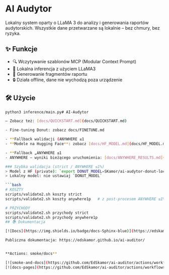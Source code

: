 # AI Audytor

Lokalny system oparty o LLaMA 3 do analizy i generowania raportów audytorskich. Wszystkie dane przetwarzane są lokalnie – bez chmury, bez ryzyka.

## ✨ Funkcje

- 🔍 Wczytywanie szablonów MCP (Modular Context Prompt)
- 🧠 Lokalna inferencja z użyciem LLaMA3
- 🧾 Generowanie fragmentów raportu
- 🔒 Działa offline, dane nie wychodzą poza urządzenie

## 🛠️ Użycie

```bash
python3 inference/main.py# AI-Audytor

— Zobacz też: [docs/QUICKSTART.md](docs/QUICKSTART.md)

- Fine-tuning Donut: zobacz docs/FINETUNE.md

- **Fallback walidacji (ANYWHERE ≤1
- **Modele na Hugging Face**: zobacz [docs/HF_MODEL.md](docs/HF_MODEL.md)

- **Fallback „ANYWHERE ≤1
- ANYWHERE – wyniki bieżącego uruchomienia: [docs/ANYWHERE_RESULTS.md](docs/ANYWHERE_RESULTS.md)

### Szybka walidacja (strict / ANYWHERE ≤1%)
> Model z HF (private): `export DONUT_MODEL=SKamor/ai-audytor-donut-local`
> Lokalny model: nie ustawiaj `DONUT_MODEL`

```bash
# KOSZTY
scripts/validate2.sh koszty strict
scripts/validate2.sh koszty anywhere1p   # z post-procesem ANYWHERE ≤1%

# PRZYCHODY
scripts/validate2.sh przychody strict
scripts/validate2.sh przychody anywhere1p
## 📚 Dokumentacja

[![Docs](https://img.shields.io/badge/docs-Sphinx-blue)](https://edskamor.github.io/ai-auditor/)

Publiczna dokumentacja: https://edskamor.github.io/ai-auditor/


**Actions: smoke/docs**

[![smoke-and-docs](https://github.com/EdSkamor/ai-auditor/actions/workflows/smoke.yml/badge.svg)](https://github.com/EdSkamor/ai-auditor/actions/workflows/smoke.yml)
[![docs-pages](https://github.com/EdSkamor/ai-auditor/actions/workflows/docs-pages.yml/badge.svg)](https://github.com/EdSkamor/ai-auditor/actions/workflows/docs-pages.yml)

